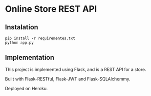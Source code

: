 # Online Store REST API

## Instalation

```
pip install -r requirementes.txt
python app.py
```

## Implementation

This project is implemented using Flask, and is a REST API for a store.

Built with Flask-RESTful, Flask-JWT and Flask-SQLAlchemmy.

Deployed on Heroku.

